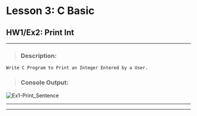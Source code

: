 # Lesson 3: C Basic
## HW1/Ex2: Print Int
___

> ### **Description:**
    Write C Program to Print an Integer Entered by a User.
> ### **Console Output:**

![Ex1-Print_Sentence](https://drive.google.com/uc?id=1YNxkCsejYGE6DGK1KYVxhpmaRZSzTKuK)
___
___
